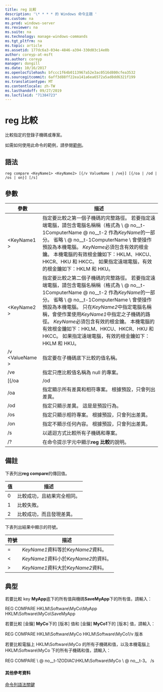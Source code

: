 ```yaml
---
title: reg 比較
description: '\* * * * 的 Windows 命令主題 '
ms.custom: na
ms.prod: windows-server
ms.reviewer: na
ms.suite: na
ms.technology: manage-windows-commands
ms.tgt_pltfrm: na
ms.topic: article
ms.assetid: 177dc6a3-034e-4846-a394-330d03c14e0b
author: coreyp-at-msft
ms.author: coreyp
manager: dongill
ms.date: 10/16/2017
ms.openlocfilehash: bfccc1f64b0113967a52e3ac0516d800cfea3532
ms.sourcegitcommit: 6aff3d88ff22ea141a6ea6572a5ad8dd6321f199
ms.translationtype: MT
ms.contentlocale: zh-TW
ms.lasthandoff: 09/27/2019
ms.locfileid: "71384723"
---
```

# <a name="reg-compare"></a>reg 比較



比較指定的登錄子機碼或專案。

如需如何使用此命令的範例，請參閱[範例](#BKMK_examples)。

## <a name="syntax"></a>語法

```
reg compare <KeyName1> <KeyName2> [{/v ValueName | /ve}] [{/oa | /od | /os | on}] [/s]
```

## <a name="parameters"></a>參數

|    參數    |                                                                                                                                                                                                                                                                                          描述                                                                                                                                                                                                                                                                                           |
|-----------------|------------------------------------------------------------------------------------------------------------------------------------------------------------------------------------------------------------------------------------------------------------------------------------------------------------------------------------------------------------------------------------------------------------------------------------------------------------------------------------------------------------------------------------------------------------------------------------------------|
|   \<KeyName1 >   |                                                               指定要比較之第一個子機碼的完整路徑。 若要指定遠端電腦，請包含電腦名稱稱（格式為 \\ @ no__t-1ComputerName @ no__t-2 作為*KeyName*的一部分。 省略 \\ @ no__t-1ComputerName \ 會使操作預設為本機電腦。 *KeyName*必須包含有效的根金鑰。 本機電腦的有效根金鑰如下：HKLM、HKCU、HKCR、HKU 和 HKCC。 如果指定遠端電腦，有效的根金鑰如下：HKLM 和 HKU。                                                                |
|   \<KeyName2 >   | 指定要比較之第二個子機碼的完整路徑。 若要指定遠端電腦，請包含電腦名稱稱（格式為 \\ @ no__t-1ComputerName @ no__t-2 作為*KeyName*的一部分。 省略 \\ @ no__t-1ComputerName \ 會使操作預設為本機電腦。 只在*KeyName2*中指定電腦名稱稱，會使作業使用*KeyName1*中指定之子機碼的路徑。 *KeyName*必須包含有效的根金鑰。 本機電腦的有效根金鑰如下：HKLM、HKCU、HKCR、HKU 和 HKCC。 如果指定遠端電腦，有效的根金鑰如下：HKLM 和 HKU。 |
| /v \<ValueName > |                                                                                                                                                                                                                                                                     指定要在子機碼底下比較的值名稱。                                                                                                                                                                                                                                                                      |
|       /ve       |                                                                                                                                                                                                                                                         指定只應比較值名稱為 null 的專案。                                                                                                                                                                                                                                                         |
|      [{/oa      |                                                                                                                                                                                                                                                                                              /od                                                                                                                                                                                                                                                                                               |
|       /oa       |                                                                                                                                                                                                                                             指定顯示所有差異和相符專案。 根據預設，只會列出差異。                                                                                                                                                                                                                                             |
|       /od       |                                                                                                                                                                                                                                                          指定只顯示差異。 這是是預設行為。                                                                                                                                                                                                                                                          |
|       /os       |                                                                                                                                                                                                                                                    指定只顯示相符專案。 根據預設，只會列出差異。                                                                                                                                                                                                                                                     |
|       /on       |                                                                                                                                                                                                                                                       指定不顯示任何內容。 根據預設，只會列出差異。                                                                                                                                                                                                                                                        |
|       /s        |                                                                                                                                                                                                                                                                         以遞迴方式比較所有子機碼和專案。                                                                                                                                                                                                                                                                          |
|       /?        |                                                                                                                                                                                                                                                                    在命令提示字元中顯示**reg 比較**的說明。                                                                                                                                                                                                                                                                    |

## <a name="remarks"></a>備註

下表列出**reg compare**的傳回值。

|值|描述|
|-----|-----------|
|0|比較成功，且結果完全相同。|
|1|比較失敗。|
|2|比較成功，而且發現差異。|

下表列出結果中顯示的符號。

|符號|描述|
|------|-----------|
|=|*KeyName1*資料等於*KeyName2*資料。|
|<|*KeyName1*資料小於*KeyName2*的資料。|
|>|*KeyName1*資料大於*KeyName2*資料。|

## <a name="BKMK_examples"></a>典型

若要比較 key **MyApp**底下的所有值與機碼**SaveMyApp**下的所有值，請輸入：

REG COMPARE HKLM\Software\MyCo\MyApp HKLM\Software\MyCo\SaveMyApp

若要比較 [金鑰] **MyCo**下的 [版本] 值和 [金鑰] **MyCo1**下的 [版本] 值，請輸入：

REG COMPARE HKLM\Software\MyCo HKLM\Software\MyCo1/v 版本

若要比較電腦上 HKLM\Software\MyCo 的所有子機碼和值，以及本機電腦上 HKLM\Software\MyCo 下的所有子機碼和值，請輸入：

REG COMPARE \\ @ no__t-1ZODIAC\HKLM\Software\MyCo \\ @ no__t-3。 /s

#### <a name="additional-references"></a>其他參考資料

[命令列語法關鍵](command-line-syntax-key.md)